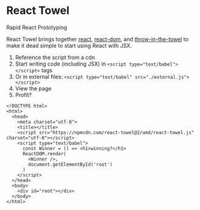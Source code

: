 # React Towel

Rapid React Prototyping

React Towel brings together [react](https://github.com/facebook/react), [react-dom](https://github.com/facebook/react/tree/master/packages/react-dom), and [throw-in-the-towel](https://github.com/danmartinez101/throw-in-the-towel) to make it dead simple to start using React with JSX.

1. Reference the script from a cdn
2. Start writing code (including JSX) in `<script type="text/babel"></script>` tags
3. Or in external files: `<script type="text/babel" src="./external.js"></script>`
3. View the page
5. Profit?

```es6
<!DOCTYPE html>
<html>
  <head>
    <meta charset="utf-8">
    <title></title>
    <script src="https://npmcdn.com/react-towel@2/umd/react-towel.js" charset="utf-8"></script>
    <script type="text/babel">
      const Winner = () => <h1>winning?</h1>
      ReactDOM.render(
        <Winner />,
        document.getElementById('root')
      )
    </script>
  </head>
  <body>
    <div id="root"></div>
  </body>
</html>
```
